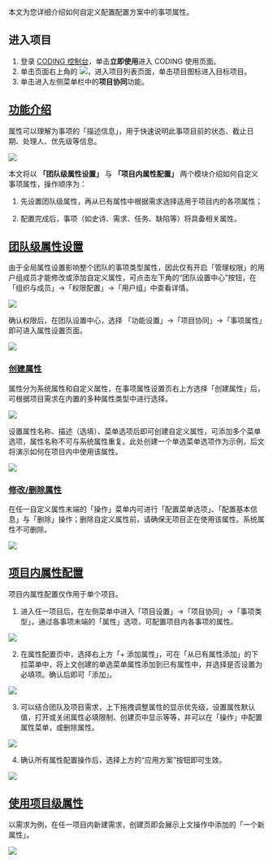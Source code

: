 本文为您详细介绍如何自定义配置配置方案中的事项属性。

## 进入项目
1. 登录 [CODING 控制台](https://console.cloud.tencent.com/coding)，单击**立即使用**进入 CODING 使用页面。
2. 单击页面右上角的 <img src ="https://main.qcloudimg.com/raw/d94a8e60dd3a41d0af07d72ae0e9d70e.png" style ="margin:0">，进入项目列表页面，单击项目图标进入目标项目。
3. 单击进入左侧菜单栏中的**项目协同**功能。

## [功能介绍](#intro)

属性可以理解为事项的「描述信息」，用于快速说明此事项目前的状态、截止日期、处理人、优先级等信息。

![](https://help-assets.codehub.cn/enterprise/20220630112356.png)

本文将以 **「团队级属性设置」** 与 **「项目内属性配置」** 两个模块介绍如何自定义事项属性，操作顺序为：

1.  先设置团队级属性，再从已有属性中根据需求选择适用于项目内的各项属性；

2.  配置完成后，事项（如史诗、需求、任务、缺陷等）将具备相关属性。

## [团队级属性设置](#global)

由于全局属性设置影响整个团队的事项类型属性，因此仅有开启「管理权限」的用户组成员才能修改或添加自定义属性，可点击左下角的“团队设置中心”按钮，在「组织与成员」->「权限配置」->「用户组」中查看详情。

![](https://help-assets.codehub.cn/enterprise/20220401154322.png)

确认权限后，在团队设置中心，选择 「功能设置」->「项目协同」->「事项属性」即可进入属性设置页面。

![](https://help-assets.codehub.cn/enterprise/20211009144803.png)

### [创建属性](#create)

属性分为系统属性和自定义属性，在事项属性设置页右上方选择「创建属性」后，可根据项目需求在内置的多种属性类型中进行选择。

![](https://help-assets.codehub.cn/enterprise/20220401154910.png)

设置属性名称、描述（选填）、菜单选项后即可创建自定义属性，可添加多个菜单选项，属性名称不可与系统属性重复。此处创建一个单选菜单选项作为示例，后文将演示如何在项目内中使用该属性。

![](https://help-assets.codehub.cn/enterprise/20220401155034.png)

### [修改/删除属性](#edit)

在任一自定义属性末端的「操作」菜单内可进行「配置菜单选项」、「配置基本信息」与「删除」操作；删除自定义属性前，请确保无项目正在使用该属性。系统属性不可删除。

![](https://help-assets.codehub.cn/enterprise/20210629184834.png)

## [项目内属性配置](#project)

项目内属性配置仅作用于单个项目。

1.  进入任一项目后，在左侧菜单中进入「项目设置」->「项目协同」->「事项类型」，通过各事项末端的「属性」选项，可配置项目内各事项的属性。

![](https://help-assets.codehub.cn/enterprise/20220401155337.png)

2.  在属性配置页中，选择右上方「+ 添加属性」，可在「从已有属性添加」的下拉菜单中，将上文创建的单选菜单属性添加到已有属性中，并选择是否设置为必填项。确认后即可「添加」。

![](https://help-assets.codehub.cn/enterprise/20220401170009.png)

3.  可以结合团队及项目需求，上下拖拽调整属性的显示优先级，设置属性默认值，打开或关闭属性必填限制、创建页中显示等等，并可以在「操作」中配置属性菜单，或删除属性。

![](https://help-assets.codehub.cn/enterprise/20220401163418.png)

4.  确认所有属性配置操作后，选择上方的“应用方案”按钮即可生效。

![](https://help-assets.codehub.cn/enterprise/20220401163622.png)

## [使用项目级属性](#attributes)

以需求为例，在任一项目内新建需求，创建页即会展示上文操作中添加的「一个新属性」。

![](https://help-assets.codehub.cn/enterprise/20220401170209.png)
